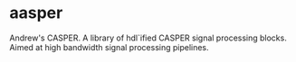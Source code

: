 # aasper
Andrew's CASPER. A library of hdl`ified CASPER signal processing blocks. Aimed at high bandwidth signal processing pipelines.
